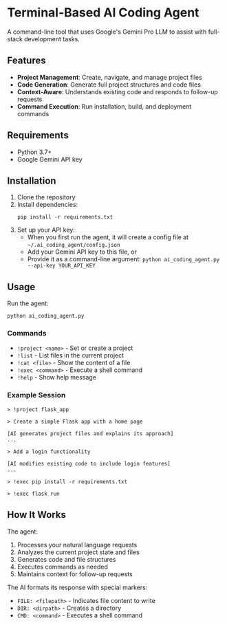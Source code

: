 # Terminal-Based AI Coding Agent

A command-line tool that uses Google's Gemini Pro LLM to assist with full-stack development tasks.

## Features

- **Project Management**: Create, navigate, and manage project files
- **Code Generation**: Generate full project structures and code files
- **Context-Aware**: Understands existing code and responds to follow-up requests
- **Command Execution**: Run installation, build, and deployment commands

## Requirements

- Python 3.7+
- Google Gemini API key

## Installation

1. Clone the repository
2. Install dependencies:
   ```
   pip install -r requirements.txt
   ```
3. Set up your API key:
   - When you first run the agent, it will create a config file at `~/.ai_coding_agent/config.json`
   - Add your Gemini API key to this file, or
   - Provide it as a command-line argument: `python ai_coding_agent.py --api-key YOUR_API_KEY`

## Usage

Run the agent:
```
python ai_coding_agent.py
```

### Commands

- `!project <name>` - Set or create a project
- `!list` - List files in the current project
- `!cat <file>` - Show the content of a file
- `!exec <command>` - Execute a shell command
- `!help` - Show help message

### Example Session

```
> !project flask_app

> Create a simple Flask app with a home page

[AI generates project files and explains its approach]
...

> Add a login functionality

[AI modifies existing code to include login features]
...

> !exec pip install -r requirements.txt

> !exec flask run
```

## How It Works

The agent:
1. Processes your natural language requests
2. Analyzes the current project state and files
3. Generates code and file structures
4. Executes commands as needed
5. Maintains context for follow-up requests

The AI formats its response with special markers:
- `FILE: <filepath>` - Indicates file content to write
- `DIR: <dirpath>` - Creates a directory
- `CMD: <command>` - Executes a shell command
